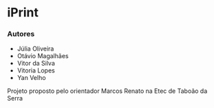 # iPrint


### Autores
* Júlia Oliveira
* Otávio Magalhães
* Vitor da Silva
* Vitoria Lopes
* Yan Velho



Projeto proposto pelo orientador Marcos Renato na Etec de Taboão da Serra
